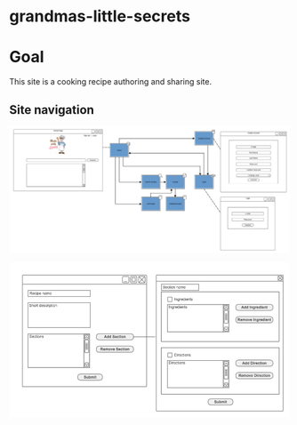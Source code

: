 # grandmas-little-secrets

# Goal

This site is a cooking recipe authoring and sharing site.

## Site navigation

![general site navigation](https://github.com/Belen1996/grandmas-little-secrets/blob/master/docs/site-map.png "Site Navigation")

![recipe model](https://github.com/Belen1996/grandmas-little-secrets/blob/master/docs/recipes-windows.png "Site Navigation")

